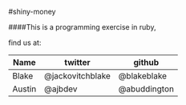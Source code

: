 #shiny-money

####This is a programming exercise in ruby,

find us at:

Name  | twitter | github
------|---------|-------
Blake | @jackovitchblake | @blakeblake
Austin | @ajbdev | @abuddington
